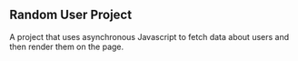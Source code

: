 ## Random User Project

A project that uses asynchronous Javascript to fetch data about users and then render them on the page.
